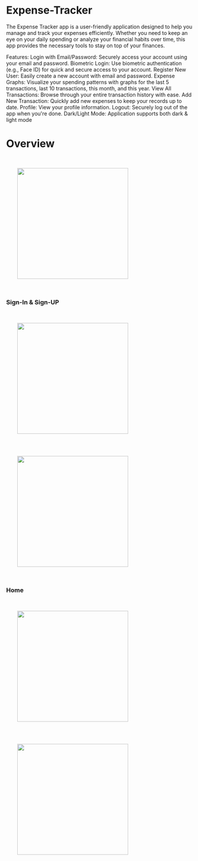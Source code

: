 # Expense-Tracker
The Expense Tracker app is a user-friendly application designed to help you manage and track your expenses efficiently. Whether you need to keep an eye on your daily spending or analyze your financial habits over time, this app provides the necessary tools to stay on top of your finances.

Features:
Login with Email/Password: Securely access your account using your email and password.
Biometric Login: Use biometric authentication (e.g., Face ID) for quick and secure access to your account.
Register New User: Easily create a new account with email and password.
Expense Graphs: Visualize your spending patterns with graphs for the last 5 transactions, last 10 transactions, this month, and this year.
View All Transactions: Browse through your entire transaction history with ease.
Add New Transaction: Quickly add new expenses to keep your records up to date.
Profile: View your profile information.
Logout: Securely log out of the app when you're done.
Dark/Light Mode: Application supports both dark & light mode


<body>
    <h1>Overview</h1>
    <img style="padding: 30px;" src="https://github.com/user-attachments/assets/bb093327-7122-4513-a708-b1c861a82f57" width="300" />
    <h3>Sign-In & Sign-UP</h3>
    <div>
        <img style="padding: 30px;" src="https://github.com/user-attachments/assets/390d79a2-0978-4def-8f68-e495633175d4" width="300">
        <img style="padding: 30px;" src="https://github.com/user-attachments/assets/3b4408f5-7599-46d0-acf9-c0592181d22b" width="300">
    </div>
   <h3>Home</h3>
    <div>
        <img style="padding: 30px;" src="https://github.com/user-attachments/assets/7977a3b7-9964-4ad1-a29a-247d3dbb4495" width="300">
        <img style="padding: 30px;" src="https://github.com/user-attachments/assets/b0314c67-c720-4d04-9cad-be6fa7667ea8" width="300">
    </div>
</body>
